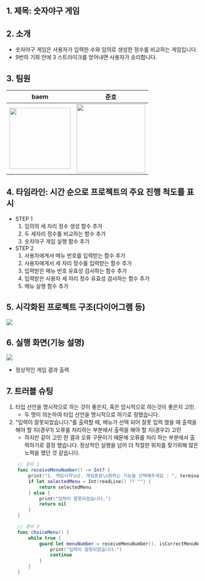 ## 1. 제목: 숫자야구 게임

## 2. 소개
* 숫자야구 게임은 사용자가 입력한 수와 임의로 생성한 정수를 비교하는 게임입니다.
* 9번의 기회 안에 3 스트라이크를 얻어내면 사용자가 승리합니다.

## 3. 팀원
| baem | 준호 |
| -------- | -------- |
| <img width="160px" src="https://cdn.discordapp.com/attachments/1007898491630145587/1010091194807750716/11.png">| <img width="180px" src="https://cdn.discordapp.com/attachments/1007898491630145587/1010092756057735169/unknown.png">|

## 4. 타임라인: 시간 순으로 프로젝트의 주요 진행 척도를 표시
* STEP 1
    1. 임의의 세 자리 정수 생성 함수 추가
    2. 두 세자리 정수를 비교하는 함수 추가
    3. 숫자야구 게임 실행 함수 추가
* STEP 2
    1. 사용자에게서 메뉴 번호를 입력받는 함수 추가
    2. 사용자에게서 세 자리 정수를 입력받는 함수 추가
    3. 입력받은 메뉴 번호 유효성 검사하는 함수 추가
    4. 입력받은 사용자 세 자리 정수 유효성 검사하는 함수 추가
    5. 메뉴 실행 함수 추가  

## 5. 시각화된 프로젝트 구조(다이어그램 등)
<img src = "https://user-images.githubusercontent.com/77507952/185007293-69d15b81-d05e-4b90-ad40-b012bc412970.png">

## 6. 실행 화면(기능 설명)
<img src = "https://media.discordapp.net/attachments/1007898491630145587/1010086645313318992/2022-08-19_16.23.21.png?width=546&height=919">
    
* 정상적인 게임 결과 출력

## 7. 트러블 슈팅
1. 타입 선언을 명시적으로 하는 것이 좋은지, 혹은 암시적으로 하는것이 좋은지 고민.
    - 두 명이 의논하여 타입 선언을 명시적으로 하기로 정했습니다.
2. "입력이 잘못되었습니다."를 출력할 때, 메뉴가 선택 되어 잘못 입력 했을 때 출력을 해야 할 지(경우1) 오류를 처리하는 부분에서 출력을 해야 할 지(경우2) 고민
    - 하지만 같이 고민 한 결과 오류 구문이기 때문에 오류를 처리 하는 부분에서 출력하기로 결정 했습니다. 정상적인 실행을 넘어 더 적절한 위치를 찾기위해 많은 노력을 했던 것 같습니다.
~~~swift
    // 경우 1
    func receiveMenuNumber() -> Int? {
        print("1. 게임시작\n2. 게임종료\n원하는 기능을 선택해주세요 : ", terminator: "")
        if let selectedMenu = Int(readLine() ?? "") {
            return selectedMenu
        } else {
            print("입력이 잘못되었습니다.")
            return nil
        }
    }

    // 경우 2
    func choiceMenu() {
        while true {
            guard let menuNumber = receiveMenuNumber(), isCorrectMenuNumber(menuNumber) else {
                print("입력이 잘못되었습니다.")
                continue
            }
        }
    }
~~~
